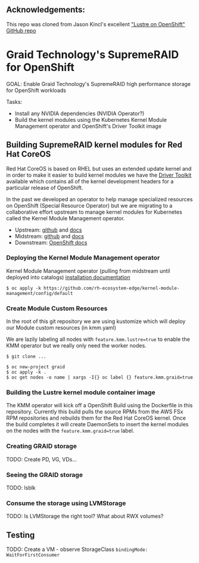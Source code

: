 ## Acknowledgements:
This repo was cloned from Jason Kincl's excellent ["Lustre on OpenShift" GitHub repo](https://github.com/kincl/lustre-kmod-container)

# Graid Technology's SupremeRAID for OpenShift

GOAL: Enable Graid Technology's SupremeRAID high performance storage for OpenShift workloads

Tasks:

- Install any NVIDIA dependencies (NVIDIA Operator?)
- Build the kernel modules using the Kubernetes Kernel Module Management operator
and OpenShift's Driver Toolkit image

## Building SupremeRAID kernel modules for Red Hat CoreOS

Red Hat CoreOS is based on RHEL but uses an extended update kernel and in order to make
it easier to build kernel modules we have the [Driver Toolkit](https://docs.openshift.com/container-platform/4.12/hardware_enablement/he-driver-toolkit.html) available which contains
all of the kernel development headers for a particular release of OpenShift.

In the past we developed an operator to help manage specialized resources on OpenShift
(Special Resource Operator) but we are migrating to a collaborative effort upstream to
manage kernel modules for Kubernetes called the Kernel Module Management operator.

* Upstream: [github](https://github.com/kubernetes-sigs/kernel-module-management) and [docs](https://kmm.sigs.k8s.io/)
* Midstream: [github](https://github.com/rh-ecosystem-edge/kernel-module-management) and [docs](https://openshift-kmm.netlify.app/)
* Downstream: [OpenShift docs](https://docs.openshift.com/container-platform/4.15/hardware_enablement/kmm-kernel-module-management.html)

### Deploying the Kernel Module Management operator

Kernel Module Management operator (pulling from midstream until deployed into catalogs) [installation documentation](https://github.com/rh-ecosystem-edge/kernel-module-management/blob/main/docs/mkdocs/documentation/install.md)

```
$ oc apply -k https://github.com/rh-ecosystem-edge/kernel-module-management/config/default
```

### Create Module Custom Resources

In the root of this git repository we are using kustomize which will deploy our Module custom resources (in kmm.yaml)

We are lazily labeling all nodes with `feature.kmm.lustre=true` to enable the KMM operator but we really only
need the worker nodes.

```
$ git clone ...

$ oc new-project graid
$ oc apply -k .
$ oc get nodes -o name | xargs -I{} oc label {} feature.kmm.graid=true
```

### Building the Lustre kernel module container image

The KMM operator will kick off a OpenShift Build using the Dockerfile in this repository. Currently this build pulls
the source RPMs from the AWS FSx RPM repositories and rebuilds them for the Red Hat CoreOS kernel. Once the build
completes it will create DaemonSets to insert the kernel modules on the nodes with the `feature.kmm.graid=true` label.

### Creating GRAID storage

TODO: Create PD, VG, VDs...

### Seeing the GRAID storage

TODO: lsblk

### Consume the storage using LVMStorage

TODO: Is LVMStorage the right tool? What about RWX volumes?

## Testing

TODO: Create a VM - observe StorageClass `bindingMode: WaitForFirstConsumer`